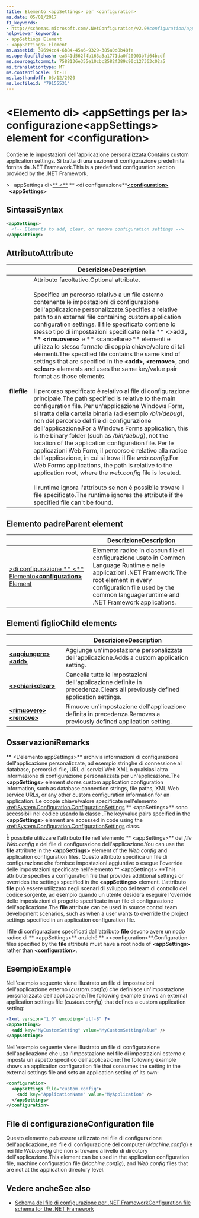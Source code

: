 ```yaml
---
title: Elemento <appSettings> per <configuration>
ms.date: 05/01/2017
f1_keywords:
- http://schemas.microsoft.com/.NetConfiguration/v2.0#configuration/appSettings
helpviewer_keywords:
- appSettings Element
- <appSettings> Element
ms.assetid: 39694cc4-6b84-45a6-9329-385a0d8b48fe
ms.openlocfilehash: ea341d562f4b163a3a1771da0f20903b7d64bcdf
ms.sourcegitcommit: 7588136e355e10cbc2582f389c90c127363c02a5
ms.translationtype: MT
ms.contentlocale: it-IT
ms.lasthandoff: 03/12/2020
ms.locfileid: "79155531"
---
```

# <a name="appsettings-element-for-configuration"></a><span data-ttu-id="58dc7-102">\<Elemento di> \<appSettings per la> configurazione</span><span class="sxs-lookup"><span data-stu-id="58dc7-102">\<appSettings> element for \<configuration></span></span>

<span data-ttu-id="58dc7-103">Contiene le impostazioni dell'applicazione personalizzata.</span><span class="sxs-lookup"><span data-stu-id="58dc7-103">Contains custom application settings.</span></span> <span data-ttu-id="58dc7-104">Si tratta di una sezione di configurazione predefinita fornita da .NET Framework.</span><span class="sxs-lookup"><span data-stu-id="58dc7-104">This is a predefined configuration section provided by the .NET Framework.</span></span>

<span data-ttu-id="58dc7-105">>&nbsp; &nbsp;appSettings di>[\*\* \<\*\*](../configuration-element.md) \*\* \<di configurazione\*\*</span><span class="sxs-lookup"><span data-stu-id="58dc7-105">[**\<configuration>**](../configuration-element.md) &nbsp;&nbsp;**\<appSettings>**</span></span>

## <a name="syntax"></a><span data-ttu-id="58dc7-106">Sintassi</span><span class="sxs-lookup"><span data-stu-id="58dc7-106">Syntax</span></span>

```xml
<appSettings>
  <!-- Elements to add, clear, or remove configuration settings -->
</appSettings>
```

## <a name="attribute"></a><span data-ttu-id="58dc7-107">Attributo</span><span class="sxs-lookup"><span data-stu-id="58dc7-107">Attribute</span></span>

|           | <span data-ttu-id="58dc7-108">Descrizione</span><span class="sxs-lookup"><span data-stu-id="58dc7-108">Description</span></span> |
| --------- | ----------- |
| <span data-ttu-id="58dc7-109">**ﬁle**</span><span class="sxs-lookup"><span data-stu-id="58dc7-109">**file**</span></span>  | <span data-ttu-id="58dc7-110">Attributo facoltativo.</span><span class="sxs-lookup"><span data-stu-id="58dc7-110">Optional attribute.</span></span><br><br><span data-ttu-id="58dc7-111">Specifica un percorso relativo a un file esterno contenente le impostazioni di configurazione dell'applicazione personalizzate.</span><span class="sxs-lookup"><span data-stu-id="58dc7-111">Specifies a relative path to an external file containing custom application configuration settings.</span></span> <span data-ttu-id="58dc7-112">Il file specificato contiene lo stesso tipo di impostazioni specificate nella \*\* \<>add **, \*\* \<rimuovere>** e \*\* \<cancellare>\*\* elementi e utilizza lo stesso formato di coppia chiave/valore di tali elementi.</span><span class="sxs-lookup"><span data-stu-id="58dc7-112">The specified file contains the same kind of settings that are specified in the **\<add>**, **\<remove>**, and **\<clear>** elements and uses the same key/value pair format as those elements.</span></span><br><br><span data-ttu-id="58dc7-113">Il percorso specificato è relativo al file di configurazione principale.</span><span class="sxs-lookup"><span data-stu-id="58dc7-113">The path specified is relative to the main configuration file.</span></span> <span data-ttu-id="58dc7-114">Per un'applicazione Windows Form, si tratta della cartella binaria (ad esempio */bin/debug*), non del percorso del file di configurazione dell'applicazione.</span><span class="sxs-lookup"><span data-stu-id="58dc7-114">For a Windows Forms application, this is the binary folder (such as */bin/debug*), not the location of the application configuration file.</span></span> <span data-ttu-id="58dc7-115">Per le applicazioni Web Form, il percorso è relativo alla radice dell'applicazione, in cui si trova il file *web.config.*</span><span class="sxs-lookup"><span data-stu-id="58dc7-115">For Web Forms applications, the path is relative to the application root, where the *web.config* file is located.</span></span><br><br><span data-ttu-id="58dc7-116">Il runtime ignora l'attributo se non è possibile trovare il file specificato.</span><span class="sxs-lookup"><span data-stu-id="58dc7-116">The runtime ignores the attribute if the specified file can't be found.</span></span> |

## <a name="parent-element"></a><span data-ttu-id="58dc7-117">Elemento padre</span><span class="sxs-lookup"><span data-stu-id="58dc7-117">Parent element</span></span>

|     | <span data-ttu-id="58dc7-118">Descrizione</span><span class="sxs-lookup"><span data-stu-id="58dc7-118">Description</span></span> |
| --- | ----------- |
| [<span data-ttu-id="58dc7-119">>di configurazione \*\* \<\*\* Elemento</span><span class="sxs-lookup"><span data-stu-id="58dc7-119">**\<configuration>** Element</span></span>](../configuration-element.md) | <span data-ttu-id="58dc7-120">Elemento radice in ciascun file di configurazione usato in Common Language Runtime e nelle applicazioni .NET Framework.</span><span class="sxs-lookup"><span data-stu-id="58dc7-120">The root element in every configuration file used by the common language runtime and .NET Framework applications.</span></span> |

## <a name="child-elements"></a><span data-ttu-id="58dc7-121">Elementi figlio</span><span class="sxs-lookup"><span data-stu-id="58dc7-121">Child elements</span></span>

|     | <span data-ttu-id="58dc7-122">Descrizione</span><span class="sxs-lookup"><span data-stu-id="58dc7-122">Description</span></span> |
| --- | ----------- |
| [<span data-ttu-id="58dc7-123">**\<aggiungere>**</span><span class="sxs-lookup"><span data-stu-id="58dc7-123">**\<add>**</span></span>](add-element-for-appsettings.md) | <span data-ttu-id="58dc7-124">Aggiunge un'impostazione personalizzata dell'applicazione.</span><span class="sxs-lookup"><span data-stu-id="58dc7-124">Adds a custom application setting.</span></span> |
| [<span data-ttu-id="58dc7-125">**\<>chiari**</span><span class="sxs-lookup"><span data-stu-id="58dc7-125">**\<clear>**</span></span>](clear-element-for-appsettings.md) | <span data-ttu-id="58dc7-126">Cancella tutte le impostazioni dell'applicazione definite in precedenza.</span><span class="sxs-lookup"><span data-stu-id="58dc7-126">Clears all previously defined application settings.</span></span> |
| [<span data-ttu-id="58dc7-127">**\<rimuovere>**</span><span class="sxs-lookup"><span data-stu-id="58dc7-127">**\<remove>**</span></span>](remove-element-for-appsettings.md) | <span data-ttu-id="58dc7-128">Rimuove un'impostazione dell'applicazione definita in precedenza.</span><span class="sxs-lookup"><span data-stu-id="58dc7-128">Removes a previously defined application setting.</span></span> |

## <a name="remarks"></a><span data-ttu-id="58dc7-129">Osservazioni</span><span class="sxs-lookup"><span data-stu-id="58dc7-129">Remarks</span></span>

<span data-ttu-id="58dc7-130">\*\* \<L'elemento appSettings>\*\* archivia informazioni di configurazione dell'applicazione personalizzate, ad esempio stringhe di connessione al database, percorsi di file, URL di servizi Web XML o qualsiasi altra informazione di configurazione personalizzata per un'applicazione.</span><span class="sxs-lookup"><span data-stu-id="58dc7-130">The **\<appSettings>** element stores custom application configuration information, such as database connection strings, file paths, XML Web service URLs, or any other custom configuration information for an application.</span></span> <span data-ttu-id="58dc7-131">Le coppie chiave/valore specificate nell'elemento <xref:System.Configuration.ConfigurationSettings> \*\* \<appSettings>\*\* sono accessibili nel codice usando la classe .</span><span class="sxs-lookup"><span data-stu-id="58dc7-131">The key/value pairs specified in the **\<appSettings>** element are accessed in code using the <xref:System.Configuration.ConfigurationSettings> class.</span></span>

<span data-ttu-id="58dc7-132">È possibile utilizzare l'attributo **file** nell'elemento \*\* \<appSettings>\*\* del *file Web.config* e dei file di configurazione dell'applicazione.</span><span class="sxs-lookup"><span data-stu-id="58dc7-132">You can use the **file** attribute in the **\<appSettings>** element of the *Web.config* and application configuration files.</span></span> <span data-ttu-id="58dc7-133">Questo attributo specifica un file di configurazione che fornisce impostazioni aggiuntive o esegue l'override delle impostazioni specificate nell'elemento \*\* \<appSettings>.\*\*</span><span class="sxs-lookup"><span data-stu-id="58dc7-133">This attribute specifies a configuration file that provides additional settings or overrides the settings specified in the **\<appSettings>** element.</span></span> <span data-ttu-id="58dc7-134">L'attributo **file** può essere utilizzato negli scenari di sviluppo del team di controllo del codice sorgente, ad esempio quando un utente desidera eseguire l'override delle impostazioni di progetto specificate in un file di configurazione dell'applicazione.</span><span class="sxs-lookup"><span data-stu-id="58dc7-134">The **file** attribute can be used in source control team development scenarios, such as when a user wants to override the project settings specified in an application configuration file.</span></span>

<span data-ttu-id="58dc7-135">I file di configurazione specificati dall'attributo **file** devono avere un nodo radice di \*\* \<appSettings>\*\* anziché \*\* \<>configuration>\*\*.</span><span class="sxs-lookup"><span data-stu-id="58dc7-135">Configuration files specified by the **file** attribute must have a root node of **\<appSettings>** rather than **\<configuration>**.</span></span>

## <a name="example"></a><span data-ttu-id="58dc7-136">Esempio</span><span class="sxs-lookup"><span data-stu-id="58dc7-136">Example</span></span>

<span data-ttu-id="58dc7-137">Nell'esempio seguente viene illustrato un file di impostazioni dell'applicazione esterno (*custom.config*) che definisce un'impostazione personalizzata dell'applicazione:</span><span class="sxs-lookup"><span data-stu-id="58dc7-137">The following example shows an external application settings file (*custom.config*) that defines a custom application setting:</span></span>

```xml
<?xml version="1.0" encoding="utf-8" ?>
<appSettings>
  <add key="MyCustomSetting" value="MyCustomSettingValue" />
</appSettings>
```

<span data-ttu-id="58dc7-138">Nell'esempio seguente viene illustrato un file di configurazione dell'applicazione che usa l'impostazione nel file di impostazioni esterno e imposta un aspetto specifico dell'applicazione:</span><span class="sxs-lookup"><span data-stu-id="58dc7-138">The following example shows an application configuration file that consumes the setting in the external settings file and sets an application setting of its own:</span></span>

```xml
<configuration>
  <appSettings file="custom.config">
    <add key="ApplicationName" value="MyApplication" />
  </appSettings>
</configuration>
```

## <a name="configuration-file"></a><span data-ttu-id="58dc7-139">File di configurazione</span><span class="sxs-lookup"><span data-stu-id="58dc7-139">Configuration file</span></span>

<span data-ttu-id="58dc7-140">Questo elemento può essere utilizzato nei file di configurazione dell'applicazione, nel file di configurazione del computer (*Machine.config*) e nei file *Web.config* che non si trovano a livello di directory dell'applicazione.</span><span class="sxs-lookup"><span data-stu-id="58dc7-140">This element can be used in the application configuration file, machine configuration file (*Machine.config*), and *Web.config* files that are not at the application directory level.</span></span>

## <a name="see-also"></a><span data-ttu-id="58dc7-141">Vedere anche</span><span class="sxs-lookup"><span data-stu-id="58dc7-141">See also</span></span>

- [<span data-ttu-id="58dc7-142">Schema del file di configurazione per .NET Framework</span><span class="sxs-lookup"><span data-stu-id="58dc7-142">Configuration file schema for the .NET Framework</span></span>](../index.md)
